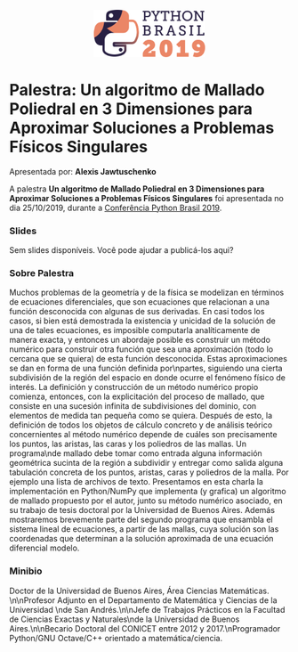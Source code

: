 <p align="center"><img src="../../logo_python_brasil_2019-01.svg" width="200"></p>

# Palestra: Un algoritmo de Mallado Poliedral en 3 Dimensiones para Aproximar Soluciones a Problemas Físicos Singulares
Apresentada por: **Alexis Jawtuschenko**


A palestra **Un algoritmo de Mallado Poliedral en 3 Dimensiones para Aproximar Soluciones a Problemas Físicos Singulares** foi apresentada no dia 25/10/2019, durante a [Conferência Python Brasil 2019](http://2019.pythonbrasil.org.br).



### Slides

Sem slides disponíveis. Você pode ajudar a publicá-los aqui?



### Sobre Palestra
Muchos problemas de la geometría y de la física se modelizan en términos de ecuaciones diferenciales, que son ecuaciones que relacionan a una función desconocida con algunas de sus derivadas. En casi todos los casos, si bien está demostrada la existencia y unicidad de la solución de una de tales ecuaciones, es imposible computarla analíticamente de manera exacta, y entonces un abordaje posible es construir un método numérico para construir otra función que sea una aproximación (todo lo cercana que se quiera) de esta función desconocida. Estas aproximaciones se dan en forma de una función definida por\npartes, siguiendo una cierta subdivisión de la región del espacio en donde ocurre el fenómeno físico de interés. La definición y construcción de un método numérico propio comienza, entonces, con la explicitación del proceso de mallado, que consiste en una sucesión infinita de subdivisiones del dominio, con elementos de medida tan pequeña como se quiera. Después de esto, la definición de todos los objetos de cálculo concreto y de análisis teórico concernientes al método numérico depende de cuáles son precisamente los puntos, las aristas, las caras y los poliedros de las mallas. Un programa\nde mallado debe tomar como entrada alguna información geométrica sucinta de la región a subdividir y entregar como salida alguna tabulación concreta de los puntos, aristas, caras y poliedros de la malla. Por ejemplo una lista de archivos de texto. Presentamos en esta charla la implementación en Python/NumPy que implementa (y grafica) un algoritmo de mallado propuesto por el autor, junto su método numérico asociado, en su trabajo de tesis doctoral por la Universidad de Buenos Aires. Además mostraremos brevemente parte del segundo programa que ensambla el sistema lineal de ecuaciones, a partir de las mallas, cuya solución son las coordenadas que determinan a la solución aproximada de una ecuación diferencial modelo.



### Minibio
Doctor de la Universidad de Buenos Aires, Área Ciencias Matemáticas. \n\nProfesor Adjunto en el Departamento de Matemática y Ciencias de la Universidad \nde San Andrés.\n\nJefe de Trabajos Prácticos en la Facultad de Ciencias Exactas y Naturales\nde la Universidad de Buenos Aires.\n\nBecario Doctoral del CONICET entre 2012 y 2017.\nProgramador Python/GNU Octave/C++ orientado a matemática/ciencia.


